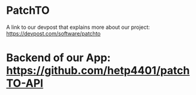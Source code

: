 # PatchTO
A link to our devpost that explains more about our project: https://devpost.com/software/patchto

# Backend of our App: https://github.com/hetp4401/patchTO-API
